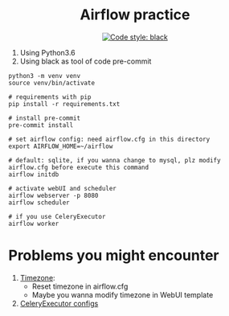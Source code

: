 <h1 align="center">Airflow practice</h1>

<p align="center">
<a href="https://github.com/psf/black">
<img alt="Code style: black" src="https://img.shields.io/badge/code%20style-black-000000.svg"></a>
</p>

1. Using Python3.6
2. Using black as tool of code pre-commit

```shell
python3 -m venv venv
source venv/bin/activate

# requirements with pip
pip install -r requirements.txt

# install pre-commit
pre-commit install

# set airflow config: need airflow.cfg in this directory
export AIRFLOW_HOME=~/airflow

# default: sqlite, if you wanna change to mysql, plz modify airflow.cfg before execute this command
airflow initdb

# activate webUI and scheduler
airflow webserver -p 8080
airflow scheduler

# if you use CeleryExecutor
airflow worker
```

# Problems you might encounter
1. [Timezone](https://blog.csdn.net/Crazy__Hope/article/details/83688986):
   - Reset timezone in airflow.cfg
   - Maybe you wanna modify timezone in WebUI template
2. [CeleryExecutor configs](https://zhuanlan.zhihu.com/p/42239805)
